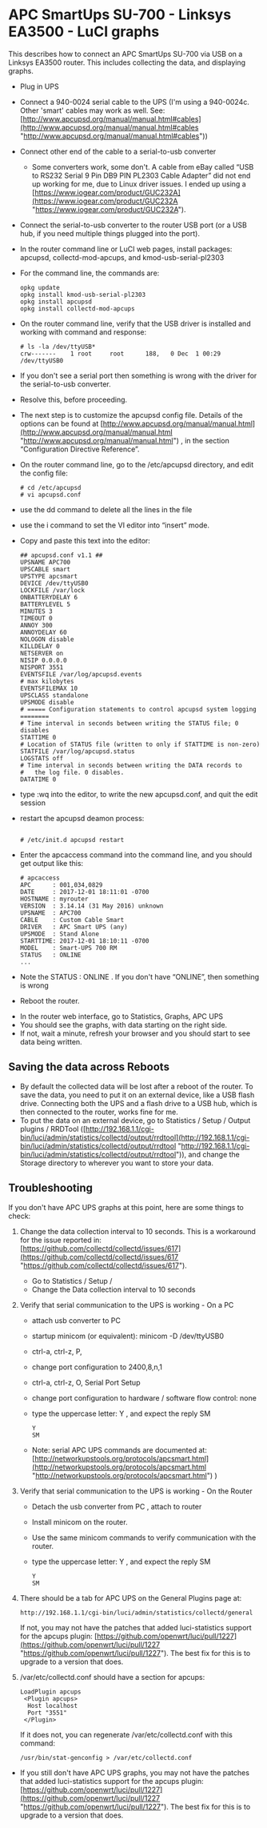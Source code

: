 # APC SmartUps SU-700 - Linksys EA3500 - LuCI graphs

This describes how to connect an APC SmartUps SU-700 via USB on a Linksys EA3500 router. This includes collecting the data, and displaying graphs.

- Plug in UPS
- Connect a 940-0024 serial cable to the UPS (I'm using a 940-0024c. Other 'smart' cables may work as well. See: [http://www.apcupsd.org/manual/manual.html#cables](http://www.apcupsd.org/manual/manual.html#cables "http://www.apcupsd.org/manual/manual.html#cables"))
- Connect other end of the cable to a serial-to-usb converter
  
  - Some converters work, some don't. A cable from eBay called “USB to RS232 Serial 9 Pin DB9 PIN PL2303 Cable Adapter” did not end up working for me, due to Linux driver issues. I ended up using a [https://www.iogear.com/product/GUC232A](https://www.iogear.com/product/GUC232A "https://www.iogear.com/product/GUC232A").
- Connect the serial-to-usb converter to the router USB port (or a USB hub, if you need multiple things plugged into the port).

<!--THE END-->

- In the router command line or LuCI web pages, install packages: apcupsd, collectd-mod-apcups, and kmod-usb-serial-pl2303
- For the command line, the commands are:
  
  ```
  opkg update
  opkg install kmod-usb-serial-pl2303
  opkg install apcupsd
  opkg install collectd-mod-apcups
  ```
- On the router command line, verify that the USB driver is installed and working with command and response:
  
  ```
  # ls -la /dev/ttyUSB*
  crw-------    1 root     root      188,   0 Dec  1 00:29 /dev/ttyUSB0
  ```
- If you don't see a serial port then something is wrong with the driver for the serial-to-usb converter.
- Resolve this, before proceeding.

<!--THE END-->

- The next step is to customize the apcupsd config file. Details of the options can be found at [http://www.apcupsd.org/manual/manual.html](http://www.apcupsd.org/manual/manual.html "http://www.apcupsd.org/manual/manual.html") , in the section “Configuration Directive Reference”.
- On the router command line, go to the /etc/apcupsd directory, and edit the config file:
  
  ```
  # cd /etc/apcupsd
  # vi apcupsd.conf
  ```
- use the dd command to delete all the lines in the file
- use the i command to set the VI editor into “insert” mode.
- Copy and paste this text into the editor:
  
  ```
  ## apcupsd.conf v1.1 ##
  UPSNAME APC700
  UPSCABLE smart
  UPSTYPE apcsmart
  DEVICE /dev/ttyUSB0
  LOCKFILE /var/lock
  ONBATTERYDELAY 6
  BATTERYLEVEL 5
  MINUTES 3
  TIMEOUT 0
  ANNOY 300
  ANNOYDELAY 60
  NOLOGON disable
  KILLDELAY 0
  NETSERVER on
  NISIP 0.0.0.0
  NISPORT 3551
  EVENTSFILE /var/log/apcupsd.events
  # max kilobytes
  EVENTSFILEMAX 10
  UPSCLASS standalone
  UPSMODE disable
  # ===== Configuration statements to control apcupsd system logging ========
  # Time interval in seconds between writing the STATUS file; 0 disables
  STATTIME 0
  # Location of STATUS file (written to only if STATTIME is non-zero)
  STATFILE /var/log/apcupsd.status
  LOGSTATS off
  # Time interval in seconds between writing the DATA records to
  #   the log file. 0 disables.
  DATATIME 0
  ```
- type :wq into the editor, to write the new apcupsd.conf, and quit the edit session
- restart the apcupsd deamon process:
  
  ```
   
  # /etc/init.d apcupsd restart
  ```
- Enter the apcaccess command into the command line, and you should get output like this:
  
  ```
  # apcaccess
  APC      : 001,034,0829
  DATE     : 2017-12-01 18:11:01 -0700  
  HOSTNAME : myrouter
  VERSION  : 3.14.14 (31 May 2016) unknown
  UPSNAME  : APC700
  CABLE    : Custom Cable Smart
  DRIVER   : APC Smart UPS (any)
  UPSMODE  : Stand Alone
  STARTTIME: 2017-12-01 18:10:11 -0700  
  MODEL    : Smart-UPS 700 RM
  STATUS   : ONLINE 
  ...
  ```
- Note the STATUS : ONLINE . If you don't have “ONLINE”, then something is wrong

<!--THE END-->

- Reboot the router.

<!--THE END-->

- In the router web interface, go to Statistics, Graphs, APC UPS
- You should see the graphs, with data starting on the right side.
- If not, wait a minute, refresh your browser and you should start to see data being written.

## Saving the data across Reboots

- By default the collected data will be lost after a reboot of the router. To save the data, you need to put it on an external device, like a USB flash drive. Connecting both the UPS and a flash drive to a USB hub, which is then connected to the router, works fine for me.
- To put the data on an external device, go to Statistics / Setup / Output plugins / RRDTool ([http://192.168.1.1/cgi-bin/luci/admin/statistics/collectd/output/rrdtool](http://192.168.1.1/cgi-bin/luci/admin/statistics/collectd/output/rrdtool "http://192.168.1.1/cgi-bin/luci/admin/statistics/collectd/output/rrdtool")), and change the Storage directory to wherever you want to store your data.

## Troubleshooting

If you don't have APC UPS graphs at this point, here are some things to check:

1. Change the data collection interval to 10 seconds. This is a workaround for the issue reported in: [https://github.com/collectd/collectd/issues/617](https://github.com/collectd/collectd/issues/617 "https://github.com/collectd/collectd/issues/617").
   
   - Go to Statistics / Setup /
   - Change the Data collection interval to 10 seconds
2. Verify that serial communication to the UPS is working - On a PC
   
   - attach usb converter to PC
   - startup minicom (or equivalent): minicom -D /dev/ttyUSB0
   - ctrl-a, ctrl-z, P,
   - change port configuration to 2400,8,n,1
   - ctrl-a, ctrl-z, O, Serial Port Setup
   - change port configuration to hardware / software flow control: none
   - type the uppercase letter: Y , and expect the reply SM
     
     ```
     Y
     SM
     ```
   - Note: serial APC UPS commands are documented at: [http://networkupstools.org/protocols/apcsmart.html](http://networkupstools.org/protocols/apcsmart.html "http://networkupstools.org/protocols/apcsmart.html") )
3. Verify that serial communication to the UPS is working - On the Router
   
   - Detach the usb converter from PC , attach to router
   - Install minicom on the router.
   - Use the same minicom commands to verify communication with the router.
   - type the uppercase letter: Y , and expect the reply SM
     
     ```
     Y
     SM
     ```
4. There should be a tab for APC UPS on the General Plugins page at:
   
   ```
   http://192.168.1.1/cgi-bin/luci/admin/statistics/collectd/general
   ```
   
   If not, you may not have the patches that added luci-statistics support for the apcups plugin: [https://github.com/openwrt/luci/pull/1227](https://github.com/openwrt/luci/pull/1227 "https://github.com/openwrt/luci/pull/1227"). The best fix for this is to upgrade to a version that does.
5. /var/etc/collectd.conf should have a section for apcups:
   
   ```
   LoadPlugin apcups
    <Plugin apcups>
     Host localhost
     Port "3551"
    </Plugin>
   ```
   
   If it does not, you can regenerate /var/etc/collectd.conf with this command:
   
   ```
   /usr/bin/stat-genconfig > /var/etc/collectd.conf
   ```

<!--THE END-->

- If you still don't have APC UPS graphs, you may not have the patches that added luci-statistics support for the apcups plugin: [https://github.com/openwrt/luci/pull/1227](https://github.com/openwrt/luci/pull/1227 "https://github.com/openwrt/luci/pull/1227"). The best fix for this is to upgrade to a version that does.
